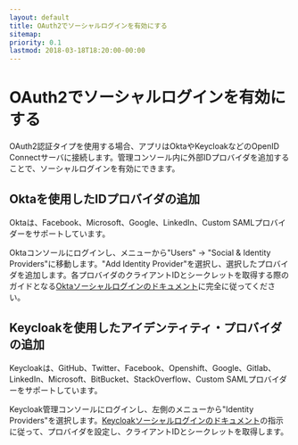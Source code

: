 ```yaml
---
layout: default
title: OAuth2でソーシャルログインを有効にする
sitemap:
priority: 0.1
lastmod: 2018-03-18T18:20:00-00:00
---
```

# OAuth2でソーシャルログインを有効にする

OAuth2認証タイプを使用する場合、アプリはOktaやKeycloakなどのOpenID Connectサーバに接続します。管理コンソール内に外部IDプロバイダを追加することで、ソーシャルログインを有効にできます。

## Oktaを使用したIDプロバイダの追加

Oktaは、Facebook、Microsoft、Google、LinkedIn、Custom SAMLプロバイダーをサポートしています。

Oktaコンソールにログインし、メニューから"Users" -> "Social & Identity Providers"に移動します。"Add Identity Provider"を選択し、選択したプロバイダを追加します。各プロバイダのクライアントIDとシークレットを取得する際のガイドとなる[Oktaソーシャルログインのドキュメント](https://developer.okta.com/authentication-guide/social-login/)に完全に従ってください。

## Keycloakを使用したアイデンティティ・プロバイダの追加

Keycloakは、GitHub、Twitter、Facebook、Openshift、Google、Gitlab、LinkedIn、Microsoft、BitBucket、StackOverflow、Custom SAMLプロバイダーをサポートしています。

Keycloak管理コンソールにログインし、左側のメニューから"Identity Providers"を選択します。[Keycloakソーシャルログインのドキュメント](https://www.keycloak.org/docs/latest/server_admin/index.html#social-identity-providers)の指示に従って、プロバイダを設定し、クライアントIDとシークレットを取得します。
